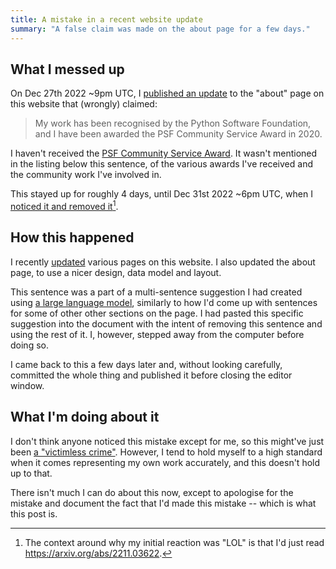 ```yaml
---
title: A mistake in a recent website update
summary: "A false claim was made on the about page for a few days."
---
```


## What I messed up

On Dec 27th 2022 ~9pm UTC, I [published an update][bad-commit] to the "about"
page on this website that (wrongly) claimed:

> My work has been recognised by the Python Software Foundation, and I have been
> awarded the PSF Community Service Award in 2020.

I haven't received the [PSF Community Service Award]. It wasn't mentioned in the
listing below this sentence, of the various awards I've received and the
community work I've involved in.

This stayed up for roughly 4 days, until Dec 31st 2022 ~6pm UTC, when I [noticed
it and removed it][remove-commit][^footnote1].

[psf community service award]:
  https://www.python.org/community/awards/psf-awards/
[remove-commit]:
  https://github.com/pradyunsg/pradyunsg.github.io/commit/74cbf8659461221ee30dca6c133f0604b98695fa

## How this happened

I recently [updated][update-commit] various pages on this website. I also
updated the about page, to use a nicer design, data model and layout.

[update-commit]:
  https://github.com/pradyunsg/pradyunsg.github.io/commit/5d3577220759dcf9cbded1e5303ca0464abdd805

This sentence was a part of a multi-sentence suggestion I had created using [a
large language model][chatgpt], similarly to how I'd come up with sentences for
some of other other sections on the page. I had pasted this specific suggestion
into the document with the intent of removing this sentence and using the rest
of it. I, however, stepped away from the computer before doing so.

I came back to this a few days later and, without looking carefully, committed
the whole thing and published it before closing the editor window.

[bad-commit]:
  https://github.com/pradyunsg/pradyunsg.github.io/commit/0eabd336d0a47f7c5d969e19d6f7fcd2a6d01918

## What I'm doing about it

I don't think anyone noticed this mistake except for me, so this might've just
been [a "victimless crime"](https://en.wikipedia.org/wiki/Victimless_crime).
However, I tend to hold myself to a high standard when it comes representing my
own work accurately, and this doesn't hold up to that.

There isn't much I can do about this now, except to apologise for the mistake
and document the fact that I'd made this mistake -- which is what this post is.

[^footnote1]:
    The context around why my initial reaction was "LOL" is that I'd just read
    <https://arxiv.org/abs/2211.03622>.

[chatgpt]: https://openai.com/blog/chatgpt/
